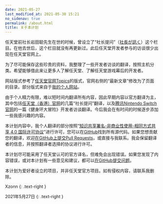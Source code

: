 ```yaml
---
date: 2021-05-27
last_modified_at: 2021-05-30 15:21
no_sidenav: true
permalink: /about.html
title: 关于本计划
---
```

任天堂前社长岩田聪先生在世的时候，曾设立了“社长提问”（[<span lang="ja">社長が訊く</span>](https://www.nintendo.co.jp/corporate/links/index.html)）这个栏目。在他去世后，这个栏目就没有再更新过。此后任天堂开发者参与的访谈很少出现在任天堂官网上。

为了尽可能保存这些珍贵的资料，我整理了一些开发者访谈的翻译，按照主机分类。希望能够借此来让更多人了解任天堂、了解任天堂游戏幕后的开发者。

网站版式参考了[任天堂官网Topics](https://topics.nintendo.co.jp/)的版式，官网右侧的“最新文章”修改为了页面的目录。部分版式来自于[我的个人网站](https://xzonn.top/)。

由于个人精力有限，难以短时间内翻译所有内容，因此早期内容以官方翻译为主，其中包括[任天堂（香港）官网](https://www.nintendo.com.hk/)的几篇“社长提问”翻译，以及[腾讯Nintendo Switch官网](https://www.nintendoswitch.com.cn/)的一篇《健身环大冒险》开发者访谈翻译。今后我会在有时间的时候逐步添加一些我感兴趣的内容。

本计划内容中，我个人翻译的部分按照“[知识共享署名-非商业性使用-相同方式共享 4.0 国际许可协议](https://creativecommons.org/licenses/by-nc-sa/4.0/)”进行许可，您可以在[GitHub](https://github.com/Ninterviews/ninterviews.github.io)找到所有源代码。如果您想贡献您的翻译，欢迎[在GitHub上提交Pull Requests](https://github.com/Ninterviews/ninterviews.github.io/pulls)，或直接与我联系。我会保留翻译者的信息，并按照翻译者选择的协议进行许可。

本计划尽可能采用了任天堂认可的官方译名，但难免会出现错误。如果您发现了内容错误，或对本计划有一些意见和建议，都可以[在GitHub提交问题](https://github.com/Ninterviews/ninterviews.github.io/issues)。

本计划为爱好者设立的项目，并非任天堂官方项目。如有侵权内容，请联系我删除。

Xzonn
{: .text-right }

2021年5月27日
{: .text-right }